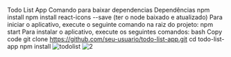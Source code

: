 Todo List App
Comando para baixar dependencias Dependências
npm install 
npm install react-icons --save
(ter o node baixado e atualizado)
Para iniciar o aplicativo, execute o seguinte comando na raiz do projeto: npm start
Para instalar o aplicativo, execute os seguintes comandos:
bash
Copy code
git clone https://github.com/seu-usuario/todo-list-app.git
cd todo-list-app
npm install
![todolist](https://user-images.githubusercontent.com/87384900/228990097-2fa8a033-2bc5-430b-ab47-1936bafb9178.png)
![2](https://user-images.githubusercontent.com/87384900/228990106-f6481a1e-7b3d-4ac4-a968-da48124d07d0.png)

